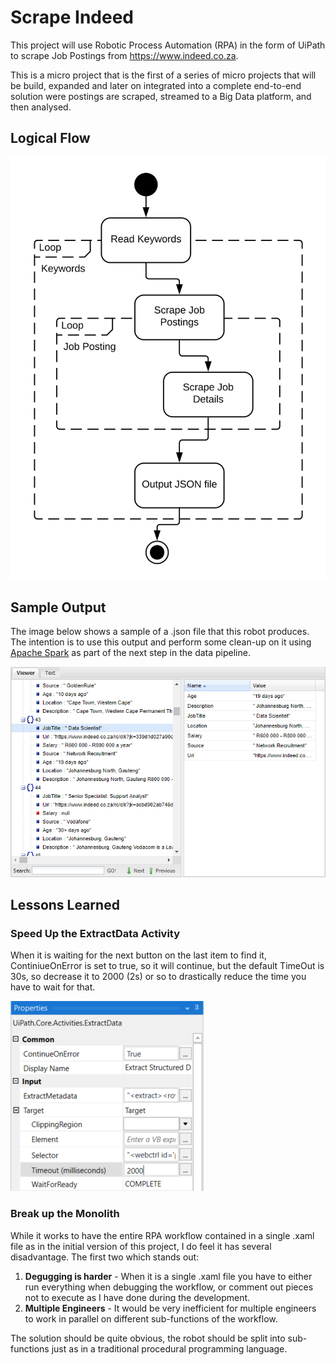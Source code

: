 # Scrape Indeed
This project will use Robotic Process Automation (RPA) in the form of UiPath to scrape Job Postings from https://www.indeed.co.za.

This is a micro project that is the first of a series of micro projects that will be build, expanded and later on integrated into a complete end-to-end solution were postings are scraped, streamed to a Big Data platform, and then analysed.

## Logical Flow

![Logical Flow Diagram](images/logical-flow.svg)

## Sample Output

The image below shows a sample of a .json file that this robot produces. The intention is to use this output and perform some clean-up on it using [Apache Spark](https://spark.apache.org/) as part of the next step in the data pipeline.

![JSON Sample Output](images/json-sample.png)

## Lessons Learned

### Speed Up the ExtractData Activity
When it is waiting for the next button on the last item to find it, ContiniueOnError is set to true, so it will continue, but the default TimeOut is 30s, so decrease it to 2000 (2s) or so to drastically reduce the time you have to wait for that.

![ContinueOnError TimeOut](images/continue-timeout.png)

### Break up the Monolith
While it works to have the entire RPA workflow contained in a single .xaml file as in the initial version of this project, I do feel it has several disadvantage. The first two which stands out:
1. __Degugging is harder__ - When it is a single .xaml file you have to either run everything when debugging the workflow, or comment out pieces not to execute as I have done during the development.
2. __Multiple Engineers__ - It would be very inefficient for multiple engineers to work in parallel on different sub-functions of the workflow.

The solution should be quite obvious, the robot should be split into sub-functions just as in a traditional procedural programming language.
